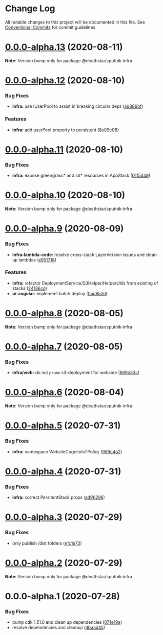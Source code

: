 # Change Log

All notable changes to this project will be documented in this file.
See [Conventional Commits](https://conventionalcommits.org) for commit guidelines.

# [0.0.0-alpha.13](https://git-codecommit.us-west-2.amazonaws.com/v1/repos/Deathstar/compare/@deathstar/sputnik-infra@0.0.0-alpha.12...@deathstar/sputnik-infra@0.0.0-alpha.13) (2020-08-11)

**Note:** Version bump only for package @deathstar/sputnik-infra





# [0.0.0-alpha.12](https://git-codecommit.us-west-2.amazonaws.com/v1/repos/Deathstar/compare/@deathstar/sputnik-infra@0.0.0-alpha.11...@deathstar/sputnik-infra@0.0.0-alpha.12) (2020-08-10)


### Bug Fixes

* **infra:** use IUserPool to assist in breaking circular deps ([ab889bf](https://git-codecommit.us-west-2.amazonaws.com/v1/repos/Deathstar/commits/ab889bf91a7f7e8ed5fd080452506f0235f0b916))


### Features

* **infra:** add userPool property to persistent ([8e09c08](https://git-codecommit.us-west-2.amazonaws.com/v1/repos/Deathstar/commits/8e09c08fa5a53c1cf75dc5bbb004c3d26abe9001))





# [0.0.0-alpha.11](https://git-codecommit.us-west-2.amazonaws.com/v1/repos/Deathstar/compare/@deathstar/sputnik-infra@0.0.0-alpha.10...@deathstar/sputnik-infra@0.0.0-alpha.11) (2020-08-10)


### Bug Fixes

* **infra:** expose greengrass* and iot* resources in AppStack ([01f5449](https://git-codecommit.us-west-2.amazonaws.com/v1/repos/Deathstar/commits/01f5449a9b6ce4603d157016f2a7126d63534795))





# [0.0.0-alpha.10](https://git-codecommit.us-west-2.amazonaws.com/v1/repos/Deathstar/compare/@deathstar/sputnik-infra@0.0.0-alpha.9...@deathstar/sputnik-infra@0.0.0-alpha.10) (2020-08-10)

**Note:** Version bump only for package @deathstar/sputnik-infra





# [0.0.0-alpha.9](https://git-codecommit.us-west-2.amazonaws.com/v1/repos/Deathstar/compare/@deathstar/sputnik-infra@0.0.0-alpha.8...@deathstar/sputnik-infra@0.0.0-alpha.9) (2020-08-09)


### Bug Fixes

* **infra-lambda-code:** resolve cross-stack LayerVersion issues and clean up lambdas ([e951718](https://git-codecommit.us-west-2.amazonaws.com/v1/repos/Deathstar/commits/e951718ec0f7e918fe983b8c871f669a5de0f302))


### Features

* **infra:** refactor DeploymentService/S3Helper/HelperUtils from existing cf stacks ([24186cd](https://git-codecommit.us-west-2.amazonaws.com/v1/repos/Deathstar/commits/24186cd14d76d2cebd5c98c3e73d073a42d8afeb))
* **ui-angular:** implement batch deploy ([0ac952d](https://git-codecommit.us-west-2.amazonaws.com/v1/repos/Deathstar/commits/0ac952d4e1d5e67b96e4f799f2a4be735c1c70ea))





# [0.0.0-alpha.8](https://git-codecommit.us-west-2.amazonaws.com/v1/repos/Deathstar/compare/@deathstar/sputnik-infra@0.0.0-alpha.7...@deathstar/sputnik-infra@0.0.0-alpha.8) (2020-08-05)

**Note:** Version bump only for package @deathstar/sputnik-infra





# [0.0.0-alpha.7](https://git-codecommit.us-west-2.amazonaws.com/v1/repos/Deathstar/compare/@deathstar/sputnik-infra@0.0.0-alpha.5...@deathstar/sputnik-infra@0.0.0-alpha.7) (2020-08-05)


### Bug Fixes

* **infra/web:** do not `prune` s3-deployment for webside ([969b53c](https://git-codecommit.us-west-2.amazonaws.com/v1/repos/Deathstar/commits/969b53c048dbaec950bb030ce415ef8a30c9bd81))





# [0.0.0-alpha.6](https://git-codecommit.us-west-2.amazonaws.com/v1/repos/Deathstar/compare/@deathstar/sputnik-infra@0.0.0-alpha.5...@deathstar/sputnik-infra@0.0.0-alpha.6) (2020-08-04)

**Note:** Version bump only for package @deathstar/sputnik-infra





# [0.0.0-alpha.5](https://git-codecommit.us-west-2.amazonaws.com/v1/repos/Deathstar/compare/@deathstar/sputnik-infra@0.0.0-alpha.4...@deathstar/sputnik-infra@0.0.0-alpha.5) (2020-07-31)


### Bug Fixes

* **infra:** namespace WebsiteCognitoIoTPolicy ([999c4a2](https://git-codecommit.us-west-2.amazonaws.com/v1/repos/Deathstar/commits/999c4a256f5e51e106af46eda0ce751fcaa2df7b))





# [0.0.0-alpha.4](https://git-codecommit.us-west-2.amazonaws.com/v1/repos/Deathstar/compare/@deathstar/sputnik-infra@0.0.0-alpha.3...@deathstar/sputnik-infra@0.0.0-alpha.4) (2020-07-31)


### Bug Fixes

* **infra:** correct PersitentStack props ([ad96296](https://git-codecommit.us-west-2.amazonaws.com/v1/repos/Deathstar/commits/ad96296acd38c5a73aa3d274c7ee4ee74434fdbb))





# [0.0.0-alpha.3](https://git-codecommit.us-west-2.amazonaws.com/v1/repos/Deathstar/compare/@deathstar/sputnik-infra@0.0.0-alpha.2...@deathstar/sputnik-infra@0.0.0-alpha.3) (2020-07-29)


### Bug Fixes

* only publish /dist folders ([e1c1a72](https://git-codecommit.us-west-2.amazonaws.com/v1/repos/Deathstar/commits/e1c1a720af88f336cccd7860e66636f636465fea))





# [0.0.0-alpha.2](https://git-codecommit.us-west-2.amazonaws.com/v1/repos/Deathstar/compare/@deathstar/sputnik-infra@0.0.0-alpha.1...@deathstar/sputnik-infra@0.0.0-alpha.2) (2020-07-29)

**Note:** Version bump only for package @deathstar/sputnik-infra





# 0.0.0-alpha.1 (2020-07-28)


### Bug Fixes

* bump cdk 1.51.0 and clean up dependencies ([071e19a](https://git-codecommit.us-west-2.amazonaws.com/v1/repos/Deathstar/commits/071e19a615f489813cd064bb253dcd0ac34faff0))
* resolve dependencies and cleanup ([dbaad45](https://git-codecommit.us-west-2.amazonaws.com/v1/repos/Deathstar/commits/dbaad4561a93bfaf50b7246fd5a048912059df4f))
